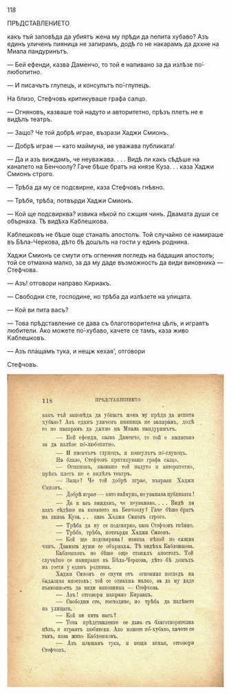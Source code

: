 ﻿118

ПРѢДСТАВЛЕНИЕТО

какъ тъй заповѣда да убиятъ жена му прѣди да пепита хубаво? Азъ единъ уличенъ пияница не запирамъ, додѣ го не накарамъ да дххне на Миала пандуринътъ.

— Бей ефенди, казва Даменчо, то той е напивано за да излѣзе по́-любопитно.

— И писачътъ глупецъ, и консулътъ по́-глупецъ.

На близо, Стефчовъ критикуваше графа салцо.

— Огняновъ, казваше той надуто и авторитетно, прѣзъ плетъ не е видѣлъ театръ.

— Защо? Че той добрѣ играе, възрази Хаджи Смионъ.

— Добрѣ играе — като маймуна, ие уважава публиката!

— Да и азъ виждамъ, че неуважава. . . . Видѣ ли какъ сѣдѣше на канапето на Бенчоолу? Гаче бѣше братъ на князе Куза. . . каза Хаджи Смионъ строго.

— Трѣба да му се подсвирне, каза Стефчовъ гнѣвно.

— Трѣбя, трѣба, потвърди Хаджи Смионъ.

— Кой ще подсвирква? извика нѣкой по сжщия чинъ. Двамата души се обърнаха. Тѣ видѣха Каблешкова.

Каблешковъ не бѣше още станалъ апостолъ. Той случайно се намираше въ Бѣла-Черкова, дѣто бѣ дошълъ на гости у единъ роднина.

Хаджи Смионъ се смути отъ огпенния погледъ на бадащия апостолъ; той се отмахна малко, за да му даде възможность да види виновника — Стефчова.

— Азъ! отговори направо Кириакъ.

— Свободни сте, господине, но трѣба да излѣзете на улицата.

— Кой ви пита васъ?

— Това прѣдставление се дава съ благотворителна цѣлъ, и играятъ любители. Ако можете по́-хубаво, качете се тамъ, каза живо Каблешковъ.

— Азъ плащамъ тука, и нещж кехая', отговори

Стефчовъ.

![original](images/137.jpg)

